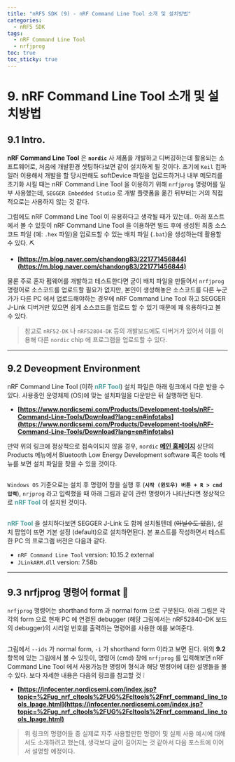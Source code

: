 ```yaml
---
title: "nRF5 SDK (9) - nRF Command Line Tool 소개 및 설치방법"
categories:
  - nRF5 SDK
tags:
  - nRF Command Line Tool
  - nrfjprog
toc: true
toc_sticky: true
---
```


# 9. nRF Command Line Tool 소개 및 설치방법

## 9.1 Intro.

**nRF Command Line Tool** 은 **`nordic`** 사 제품을 개발하고 디버깅하는데 활용되는 소프트웨어로, 처음에 개발환경 셋팅하다보면 같이 설치하게 될 것이다. 초기에 `Keil` 컴파일러 이용해서 개발을 할 당시만해도 softDevice 파일을 업로드하거나 내부 메모리를 초기화 시킬 때는 nRF Command Line Tool 을 이용하기 위해 `nrfjprog` 명령어를 일부 사용했는데, `SEGGER Embedded Studio` 로 개발 플랫폼을 옮긴 뒤부터는 거의 직접적으로는 사용하지 않는 것 같다.

그럼에도 nRF Command Line Tool 이 유용하다고 생각될 때가 있는데.. 아래 포스트에서 볼 수 있듯이 nRF Command Line Tool 을 이용하면 빌드 후에 생성된 최종 소스코드 파일 (예: `.hex` 파일)을 업로드할 수 있는 배치 파일 (`.bat`)을 생성하는데 활용할 수 있다. ⛏️

* **[https://m.blog.naver.com/chandong83/221771456844](https://m.blog.naver.com/chandong83/221771456844)**

물론 주로 혼자 펌웨어를 개발하고 테스트한다면 굳이 배치 파일을 만들어서 `nrfjprog` 명령어로 소스코드를 업로드할 필요가 없지만, 본인이 생성해놓은 소스코드를 다른 누군가가 다른 PC 에서 업로드해야하는 경우에 nRF Command Line Tool 하고 SEGGER J-Link 디버거만 있으면 쉽게 소스코드를 업로드 할 수 있기 때문에 꽤 유용하다고 볼 수 있다.

>참고로 `nRF52-DK` 나 `nRF52804-DK` 등의 개발보드에도 디버거가 있어서 이를 이용해 다른 `nordic` chip 에 프로그램을 업로드할 수 있다.

---

## 9.2 Deveopment Environment

nRF Command Line Tool (이하 <span style="color:#50A0A0"><b>nRF Tool</b></span>) 설치 파일은 아래 링크에서 다운 받을 수 있다. 사용중인 운영체제 (OS)에 맞는 설치파일을 다운받은 뒤 실행하면 된다.

* **[https://www.nordicsemi.com/Products/Development-tools/nRF-Command-Line-Tools/Download?lang=en#infotabs](https://www.nordicsemi.com/Products/Development-tools/nRF-Command-Line-Tools/Download?lang=en#infotabs)**


만약 위의 링크에 정상적으로 접속이되지 않을 경우, `nordic` **[메인 홈페이지](https://nordicsemi.com)** 상단의 Products 메뉴에서 Bluetooth Low Energy Development software 혹은 tools 메뉴를 보면 설치 파일을 찾을 수 있을 것이다.

<figure style="width: 100%" class="align-center">
  <img src="{{ site.url }}{{ site.baseurl }}/assets/images/sdk-nrfjprog-fig1.png" alt="">
</figure>

`Windows OS` 기준으로는 설치 후 명령어 창을 실행 후 (**`시작 (윈도우) 버튼 + R > cmd 입력`**), `nrjprog` 라고 입력했을 때 아래 그림과 같이 관련 명령어가 나타난다면 정상적으로 <span style="color:#50A0A0"><b>nRF Tool</b></span> 이 설치된 것이다.

<figure style="width: 100%" class="align-center">
  <img src="{{ site.url }}{{ site.baseurl }}/assets/images/sdk-nrfjprog-fig2.png" alt="">
</figure>

<span style="color:#50A0A0"><b>nRF Tool</b></span> 을 설치하다보면 SEGGER J-Link 도 함께 설치될텐데 (~~아닐수도 있음~~), 설치 팝업이 뜨면 기본 설정 (default)으로 설치하면된다. 본 포스트를 작성하면서 테스트한 PC 의 프로그램 버전은 다음과 같다.

* `nRF Command Line Tool` version: 10.15.2 external
* `JLinkARM.dll` version: 7.58b

---

## 9.3 nrfjprog 명령어 format 💾

`nrfjprog` 명령어는 shorthand form 과 normal form 으로 구분된다. 아래 그림은 각각의 form 으로 현재 PC 에 연결된 debugger (해당 그림에서는 nRF52840-DK 보드의 debugger)의 시리얼 번호를 출력하는 명령어를 사용한 예를 보여준다.

<figure style="width: 100%" class="align-center">
  <img src="{{ site.url }}{{ site.baseurl }}/assets/images/sdk-nrfjprog-fig3.png" alt="">
</figure>

그림에서 `--ids` 가 normal form, `-i` 가 shorthand form 이라고 보면 된다. 위의 **9.2** 항목에 있는 그림에서 볼 수 있듯이, 명령어 (cmd) 창에 `nrfjprog` 를 입력해보면 nRF Command Line Tool 에서 사용가능한 명령어 형식과 해당 명령어에 대한 설명들을 볼 수 있다. 보다 자세한 내용은 다음의 링크를 참고할 것 ❕

* **[https://infocenter.nordicsemi.com/index.jsp?topic=%2Fug_nrf_cltools%2FUG%2Fcltools%2Fnrf_command_line_tools_lpage.html](https://infocenter.nordicsemi.com/index.jsp?topic=%2Fug_nrf_cltools%2FUG%2Fcltools%2Fnrf_command_line_tools_lpage.html)**

>위 링크의 명령어들 중 실제로 자주 사용할만한 명령어 및 실제 사용 예시에 대해서도 소개하려고 했는데, 생각보다 글이 길어지는 것 같아서 다음 포스트에 이어서 설명할 예정이다.